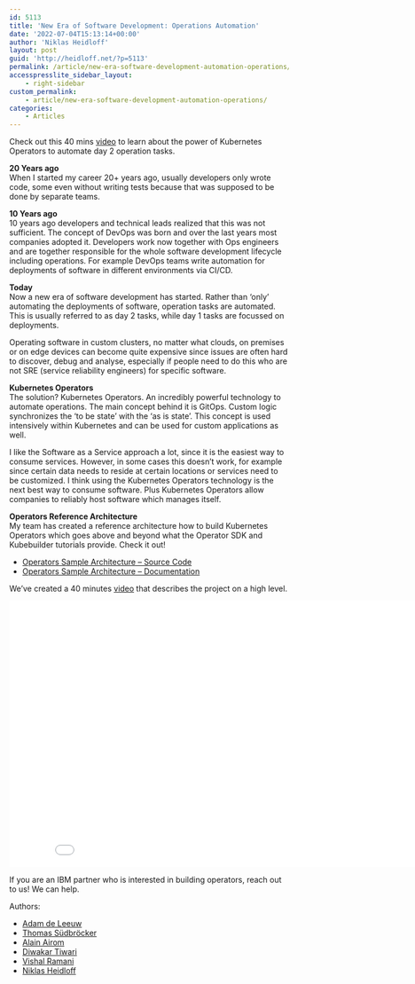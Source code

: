 ```yaml
---
id: 5113
title: 'New Era of Software Development: Operations Automation'
date: '2022-07-04T15:13:14+00:00'
author: 'Niklas Heidloff'
layout: post
guid: 'http://heidloff.net/?p=5113'
permalink: /article/new-era-software-development-automation-operations/
accesspresslite_sidebar_layout:
    - right-sidebar
custom_permalink:
    - article/new-era-software-development-automation-operations/
categories:
    - Articles
---
```


Check out this 40 mins [video](https://youtu.be/D6njEyXPieg) to learn about the power of Kubernetes Operators to automate day 2 operation tasks.

**20 Years ago**  
When I started my career 20+ years ago, usually developers only wrote code, some even without writing tests because that was supposed to be done by separate teams.

**10 Years ago**  
10 years ago developers and technical leads realized that this was not sufficient. The concept of DevOps was born and over the last years most companies adopted it. Developers work now together with Ops engineers and are together responsible for the whole software development lifecycle including operations. For example DevOps teams write automation for deployments of software in different environments via CI/CD.

**Today**  
Now a new era of software development has started. Rather than ‘only’ automating the deployments of software, operation tasks are automated. This is usually referred to as day 2 tasks, while day 1 tasks are focussed on deployments.

Operating software in custom clusters, no matter what clouds, on premises or on edge devices can become quite expensive since issues are often hard to discover, debug and analyse, especially if people need to do this who are not SRE (service reliability engineers) for specific software.

**Kubernetes Operators**  
The solution? Kubernetes Operators. An incredibly powerful technology to automate operations. The main concept behind it is GitOps. Custom logic synchronizes the ‘to be state’ with the ‘as is state’. This concept is used intensively within Kubernetes and can be used for custom applications as well.

I like the Software as a Service approach a lot, since it is the easiest way to consume services. However, in some cases this doesn’t work, for example since certain data needs to reside at certain locations or services need to be customized. I think using the Kubernetes Operators technology is the next best way to consume software. Plus Kubernetes Operators allow companies to reliably host software which manages itself.

**Operators Reference Architecture**  
My team has created a reference architecture how to build Kubernetes Operators which goes above and beyond what the Operator SDK and Kubebuilder tutorials provide. Check it out!

- [Operators Sample Architecture – Source Code](https://github.com/ibm/operator-sample-go)
- [Operators Sample Architecture – Documentation](https://ibm.github.io/operator-sample-go-documentation/)

We’ve created a 40 minutes [video](https://youtu.be/D6njEyXPieg) that describes the project on a high level.

<iframe allowfullscreen="" frameborder="0" height="480" src="//www.youtube.com/embed/D6njEyXPieg" width="853"></iframe>

If you are an IBM partner who is interested in building operators, reach out to us! We can help.

Authors:

- [Adam de Leeuw](https://www.linkedin.com/in/deleeuwa/)
- [Thomas Südbröcker](https://twitter.com/tsuedbroecker)
- [Alain Airom](https://twitter.com/AAairom)
- [Diwakar Tiwari](https://twitter.com/diwakarptiwari)
- [Vishal Ramani](https://www.linkedin.com/in/vishalramani/)
- [Niklas Heidloff](https://twitter.com/nheidloff)